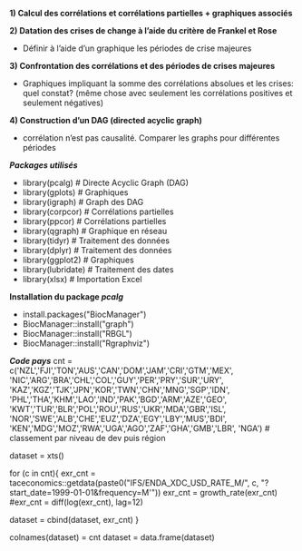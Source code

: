 **1) Calcul des corrélations et corrélations partielles + graphiques associés**  

**2) Datation des crises de change à l’aide du critère de Frankel et Rose**  
- Définir à l’aide d’un graphique les périodes de crise majeures
  
**3) Confrontation des corrélations et des périodes de crises majeures**  
- Graphiques impliquant la somme des corrélations absolues et les crises: quel constat? (même chose avec seulement les corrélations positives et seulement négatives)
   
**4) Construction d’un DAG (directed acyclic graph)**  
- corrélation n’est pas causalité. Comparer les graphs pour différentes périodes

***Packages utilisés***
- library(pcalg)     # Directe Acyclic Graph (DAG)
- library(gplots)    # Graphiques
- library(igraph)    # Graph des DAG
- library(corpcor)   # Corrélations partielles
- library(ppcor)     # Corrélations partielles 
- library(qgraph)    # Graphique en réseau
- library(tidyr)     # Traitement des données
- library(dplyr)     # Traitement des données
- library(ggplot2)   # Graphiques
- library(lubridate) # Traitement des dates
- library(xlsx)      # Importation Excel

**Installation du package *pcalg***  
- install.packages("BiocManager")  
- BiocManager::install("graph")  
- BiocManager::install("RBGL")  
- BiocManager::install("Rgraphviz")  

***Code pays***
cnt = c('NZL','FJI','TON','AUS','CAN','DOM','JAM','CRI','GTM','MEX',
        'NIC','ARG','BRA','CHL','COL','GUY','PER','PRY','SUR','URY',
        'KAZ','KGZ','TJK','JPN','KOR','TWN','CHN','MNG','SGP','IDN',
        'PHL','THA','KHM','LAO','IND','PAK','BGD','ARM','AZE','GEO',
        'KWT','TUR','BLR','POL','ROU','RUS','UKR','MDA','GBR','ISL',
        'NOR','SWE','ALB','CHE','EUZ','DZA','EGY','LBY','MUS','BDI',
        'KEN','MDG','MOZ','RWA','UGA','AGO','ZAF','GHA','GMB','LBR',
        'NGA') # classement par niveau de dev puis région


dataset = xts()

for (c in cnt){
  exr_cnt = taceconomics::getdata(paste0("IFS/ENDA_XDC_USD_RATE_M/", c, "?start_date=1999-01-01&frequency=M'"))
  exr_cnt = growth_rate(exr_cnt)
 #exr_cnt = diff(log(exr_cnt), lag=12)

  dataset = cbind(dataset, exr_cnt)
}

colnames(dataset) = cnt
dataset = data.frame(dataset)



